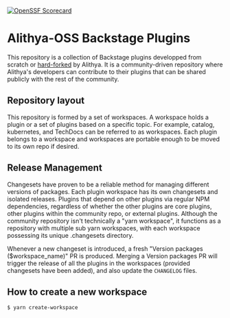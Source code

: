 [![OpenSSF Scorecard](https://api.securityscorecards.dev/projects/github.com/alithya-oss/backstage-plugins/badge)](https://securityscorecards.dev/viewer/?uri=github.com/alithya-oss/backstage-plugins)

# Alithya-OSS Backstage Plugins

This repository is a collection of Backstage plugins developped from scratch or [hard-forked](#hard-fork-policy) by Alithya. It is a community-driven repository where Alithya's developers can contribute to their plugins that can be shared publicly with the rest of the community.

## Repository layout

This repository is formed by a set of workspaces. A workspace holds a plugin or a set of plugins based on a specific topic. For example, catalog, kubernetes, and TechDocs can be referred to as workspaces.
Each plugin belongs to a workspace and workspaces are portable enough to be moved to its own repo if desired.

## Release Management

Changesets have proven to be a reliable method for managing different versions of packages.
Each plugin workspace has its own changesets and isolated releases. Plugins that depend on other plugins via regular NPM dependencies, regardless of whether the other plugins are core plugins, other plugins within the community repo, or external plugins.
Although the community repository isn't technically a "yarn workspace", it functions as a repository with multiple sub yarn workspaces, with each workspace possessing its unique .changesets directory.

Whenever a new changeset is introduced, a fresh "Version packages ($workspace_name)" PR is produced. Merging a Version packages PR will trigger the release of all the plugins in the workspaces (provided changesets have been added), and also update the `CHANGELOG` files.

## How to create a new workspace

```bash
$ yarn create-workspace
```
